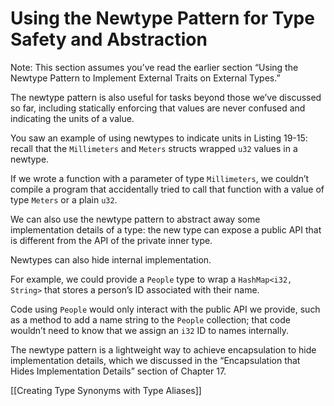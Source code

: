 # Using the Newtype Pattern for Type Safety and Abstraction

Note: This section assumes you’ve read the earlier section “Using the Newtype Pattern to Implement External Traits on External Types.”


The newtype pattern is also useful for tasks beyond those we’ve discussed so far, including statically enforcing that values are never confused and indicating the units of a value.

You saw an example of using newtypes to indicate units in Listing 19-15: recall that the `Millimeters` and `Meters` structs wrapped `u32` values in a newtype.

If we wrote a function with a parameter of type `Millimeters`, we couldn’t compile a program that accidentally tried to call that function with a value of type `Meters` or a plain `u32`.



We can also use the newtype pattern to abstract away some implementation details of a type: the new type can expose a public API that is different from the API of the private inner type.



Newtypes can also hide internal implementation.

For example, we could provide a `People` type to wrap a `HashMap<i32, String>` that stores a person’s ID associated with their name.

Code using `People` would only interact with the public API we provide, such as a method to add a name string to the `People` collection; that code wouldn’t need to know that we assign an `i32` ID to names internally.

The newtype pattern is a lightweight way to achieve encapsulation to hide implementation details, which we discussed in the “Encapsulation that Hides Implementation Details” section of Chapter 17.



[[Creating Type Synonyms with Type Aliases]]
